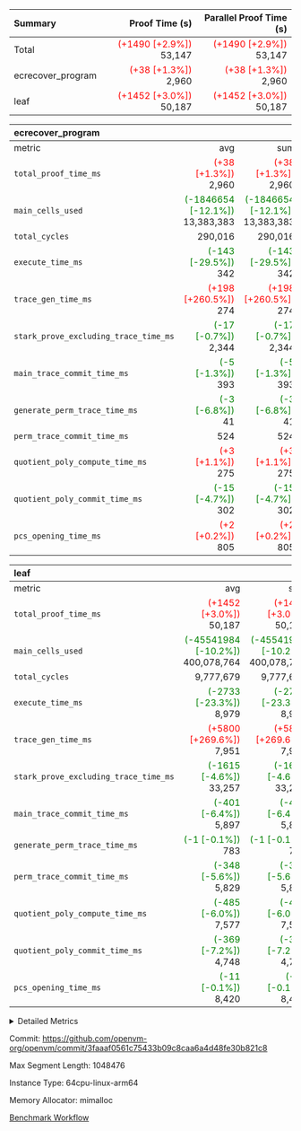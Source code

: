 | Summary | Proof Time (s) | Parallel Proof Time (s) |
|:---|---:|---:|
| Total | <span style='color: red'>(+1490 [+2.9%])</span> 53,147 | <span style='color: red'>(+1490 [+2.9%])</span> 53,147 |
| ecrecover_program | <span style='color: red'>(+38 [+1.3%])</span> 2,960 | <span style='color: red'>(+38 [+1.3%])</span> 2,960 |
| leaf | <span style='color: red'>(+1452 [+3.0%])</span> 50,187 | <span style='color: red'>(+1452 [+3.0%])</span> 50,187 |


| ecrecover_program |||||
|:---|---:|---:|---:|---:|
|metric|avg|sum|max|min|
| `total_proof_time_ms ` | <span style='color: red'>(+38 [+1.3%])</span> 2,960 | <span style='color: red'>(+38 [+1.3%])</span> 2,960 | <span style='color: red'>(+38 [+1.3%])</span> 2,960 | <span style='color: red'>(+38 [+1.3%])</span> 2,960 |
| `main_cells_used     ` | <span style='color: green'>(-1846654 [-12.1%])</span> 13,383,383 | <span style='color: green'>(-1846654 [-12.1%])</span> 13,383,383 | <span style='color: green'>(-1846654 [-12.1%])</span> 13,383,383 | <span style='color: green'>(-1846654 [-12.1%])</span> 13,383,383 |
| `total_cycles        ` |  290,016 |  290,016 |  290,016 |  290,016 |
| `execute_time_ms     ` | <span style='color: green'>(-143 [-29.5%])</span> 342 | <span style='color: green'>(-143 [-29.5%])</span> 342 | <span style='color: green'>(-143 [-29.5%])</span> 342 | <span style='color: green'>(-143 [-29.5%])</span> 342 |
| `trace_gen_time_ms   ` | <span style='color: red'>(+198 [+260.5%])</span> 274 | <span style='color: red'>(+198 [+260.5%])</span> 274 | <span style='color: red'>(+198 [+260.5%])</span> 274 | <span style='color: red'>(+198 [+260.5%])</span> 274 |
| `stark_prove_excluding_trace_time_ms` | <span style='color: green'>(-17 [-0.7%])</span> 2,344 | <span style='color: green'>(-17 [-0.7%])</span> 2,344 | <span style='color: green'>(-17 [-0.7%])</span> 2,344 | <span style='color: green'>(-17 [-0.7%])</span> 2,344 |
| `main_trace_commit_time_ms` | <span style='color: green'>(-5 [-1.3%])</span> 393 | <span style='color: green'>(-5 [-1.3%])</span> 393 | <span style='color: green'>(-5 [-1.3%])</span> 393 | <span style='color: green'>(-5 [-1.3%])</span> 393 |
| `generate_perm_trace_time_ms` | <span style='color: green'>(-3 [-6.8%])</span> 41 | <span style='color: green'>(-3 [-6.8%])</span> 41 | <span style='color: green'>(-3 [-6.8%])</span> 41 | <span style='color: green'>(-3 [-6.8%])</span> 41 |
| `perm_trace_commit_time_ms` |  524 |  524 |  524 |  524 |
| `quotient_poly_compute_time_ms` | <span style='color: red'>(+3 [+1.1%])</span> 275 | <span style='color: red'>(+3 [+1.1%])</span> 275 | <span style='color: red'>(+3 [+1.1%])</span> 275 | <span style='color: red'>(+3 [+1.1%])</span> 275 |
| `quotient_poly_commit_time_ms` | <span style='color: green'>(-15 [-4.7%])</span> 302 | <span style='color: green'>(-15 [-4.7%])</span> 302 | <span style='color: green'>(-15 [-4.7%])</span> 302 | <span style='color: green'>(-15 [-4.7%])</span> 302 |
| `pcs_opening_time_ms ` | <span style='color: red'>(+2 [+0.2%])</span> 805 | <span style='color: red'>(+2 [+0.2%])</span> 805 | <span style='color: red'>(+2 [+0.2%])</span> 805 | <span style='color: red'>(+2 [+0.2%])</span> 805 |

| leaf |||||
|:---|---:|---:|---:|---:|
|metric|avg|sum|max|min|
| `total_proof_time_ms ` | <span style='color: red'>(+1452 [+3.0%])</span> 50,187 | <span style='color: red'>(+1452 [+3.0%])</span> 50,187 | <span style='color: red'>(+1452 [+3.0%])</span> 50,187 | <span style='color: red'>(+1452 [+3.0%])</span> 50,187 |
| `main_cells_used     ` | <span style='color: green'>(-45541984 [-10.2%])</span> 400,078,764 | <span style='color: green'>(-45541984 [-10.2%])</span> 400,078,764 | <span style='color: green'>(-45541984 [-10.2%])</span> 400,078,764 | <span style='color: green'>(-45541984 [-10.2%])</span> 400,078,764 |
| `total_cycles        ` |  9,777,679 |  9,777,679 |  9,777,679 |  9,777,679 |
| `execute_time_ms     ` | <span style='color: green'>(-2733 [-23.3%])</span> 8,979 | <span style='color: green'>(-2733 [-23.3%])</span> 8,979 | <span style='color: green'>(-2733 [-23.3%])</span> 8,979 | <span style='color: green'>(-2733 [-23.3%])</span> 8,979 |
| `trace_gen_time_ms   ` | <span style='color: red'>(+5800 [+269.6%])</span> 7,951 | <span style='color: red'>(+5800 [+269.6%])</span> 7,951 | <span style='color: red'>(+5800 [+269.6%])</span> 7,951 | <span style='color: red'>(+5800 [+269.6%])</span> 7,951 |
| `stark_prove_excluding_trace_time_ms` | <span style='color: green'>(-1615 [-4.6%])</span> 33,257 | <span style='color: green'>(-1615 [-4.6%])</span> 33,257 | <span style='color: green'>(-1615 [-4.6%])</span> 33,257 | <span style='color: green'>(-1615 [-4.6%])</span> 33,257 |
| `main_trace_commit_time_ms` | <span style='color: green'>(-401 [-6.4%])</span> 5,897 | <span style='color: green'>(-401 [-6.4%])</span> 5,897 | <span style='color: green'>(-401 [-6.4%])</span> 5,897 | <span style='color: green'>(-401 [-6.4%])</span> 5,897 |
| `generate_perm_trace_time_ms` | <span style='color: green'>(-1 [-0.1%])</span> 783 | <span style='color: green'>(-1 [-0.1%])</span> 783 | <span style='color: green'>(-1 [-0.1%])</span> 783 | <span style='color: green'>(-1 [-0.1%])</span> 783 |
| `perm_trace_commit_time_ms` | <span style='color: green'>(-348 [-5.6%])</span> 5,829 | <span style='color: green'>(-348 [-5.6%])</span> 5,829 | <span style='color: green'>(-348 [-5.6%])</span> 5,829 | <span style='color: green'>(-348 [-5.6%])</span> 5,829 |
| `quotient_poly_compute_time_ms` | <span style='color: green'>(-485 [-6.0%])</span> 7,577 | <span style='color: green'>(-485 [-6.0%])</span> 7,577 | <span style='color: green'>(-485 [-6.0%])</span> 7,577 | <span style='color: green'>(-485 [-6.0%])</span> 7,577 |
| `quotient_poly_commit_time_ms` | <span style='color: green'>(-369 [-7.2%])</span> 4,748 | <span style='color: green'>(-369 [-7.2%])</span> 4,748 | <span style='color: green'>(-369 [-7.2%])</span> 4,748 | <span style='color: green'>(-369 [-7.2%])</span> 4,748 |
| `pcs_opening_time_ms ` | <span style='color: green'>(-11 [-0.1%])</span> 8,420 | <span style='color: green'>(-11 [-0.1%])</span> 8,420 | <span style='color: green'>(-11 [-0.1%])</span> 8,420 | <span style='color: green'>(-11 [-0.1%])</span> 8,420 |



<details>
<summary>Detailed Metrics</summary>

| group | num_segments | num_children | keygen_time_ms | fri.log_blowup | commit_exe_time_ms |
| --- | --- | --- | --- | --- | --- |
| ecrecover_program | 1 |  | 1,169 | 2 | 7 | 
| leaf |  | 1 |  | 2 |  | 

| group | air_name | quotient_deg | interactions | constraints |
| --- | --- | --- | --- | --- |
| ecrecover_program | AccessAdapterAir<16> | 2 | 5 | 14 | 
| ecrecover_program | AccessAdapterAir<2> | 2 | 5 | 14 | 
| ecrecover_program | AccessAdapterAir<32> | 2 | 5 | 14 | 
| ecrecover_program | AccessAdapterAir<4> | 2 | 5 | 14 | 
| ecrecover_program | AccessAdapterAir<64> | 2 | 5 | 14 | 
| ecrecover_program | AccessAdapterAir<8> | 2 | 5 | 14 | 
| ecrecover_program | BitwiseOperationLookupAir<8> | 2 | 2 | 4 | 
| ecrecover_program | KeccakVmAir | 2 | 321 | 4,571 | 
| ecrecover_program | MemoryMerkleAir<8> | 2 | 4 | 40 | 
| ecrecover_program | PersistentBoundaryAir<8> | 2 | 3 | 6 | 
| ecrecover_program | PhantomAir | 2 | 3 | 5 | 
| ecrecover_program | Poseidon2PeripheryAir<BabyBearParameters>, 1> | 2 | 1 | 286 | 
| ecrecover_program | ProgramAir | 1 | 1 | 4 | 
| ecrecover_program | RangeTupleCheckerAir<2> | 1 | 1 | 4 | 
| ecrecover_program | VariableRangeCheckerAir | 1 | 1 | 4 | 
| ecrecover_program | VmAirWrapper<Rv32BaseAluAdapterAir, BaseAluCoreAir<4, 8> | 2 | 19 | 43 | 
| ecrecover_program | VmAirWrapper<Rv32BaseAluAdapterAir, LessThanCoreAir<4, 8> | 2 | 17 | 39 | 
| ecrecover_program | VmAirWrapper<Rv32BaseAluAdapterAir, ShiftCoreAir<4, 8> | 2 | 23 | 90 | 
| ecrecover_program | VmAirWrapper<Rv32BranchAdapterAir, BranchEqualCoreAir<4> | 2 | 11 | 25 | 
| ecrecover_program | VmAirWrapper<Rv32BranchAdapterAir, BranchLessThanCoreAir<4, 8> | 2 | 13 | 41 | 
| ecrecover_program | VmAirWrapper<Rv32CondRdWriteAdapterAir, Rv32JalLuiCoreAir> | 2 | 10 | 22 | 
| ecrecover_program | VmAirWrapper<Rv32HintStoreAdapterAir, Rv32HintStoreCoreAir> | 2 | 15 | 17 | 
| ecrecover_program | VmAirWrapper<Rv32IsEqualModAdapterAir<2, 1, 32, 32>, ModularIsEqualCoreAir<32, 4, 8> | 2 | 25 | 223 | 
| ecrecover_program | VmAirWrapper<Rv32JalrAdapterAir, Rv32JalrCoreAir> | 2 | 16 | 20 | 
| ecrecover_program | VmAirWrapper<Rv32LoadStoreAdapterAir, LoadSignExtendCoreAir<4, 8> | 2 | 18 | 33 | 
| ecrecover_program | VmAirWrapper<Rv32LoadStoreAdapterAir, LoadStoreCoreAir<4> | 2 | 17 | 38 | 
| ecrecover_program | VmAirWrapper<Rv32MultAdapterAir, DivRemCoreAir<4, 8> | 2 | 25 | 88 | 
| ecrecover_program | VmAirWrapper<Rv32MultAdapterAir, MulHCoreAir<4, 8> | 2 | 24 | 38 | 
| ecrecover_program | VmAirWrapper<Rv32MultAdapterAir, MultiplicationCoreAir<4, 8> | 2 | 19 | 26 | 
| ecrecover_program | VmAirWrapper<Rv32RdWriteAdapterAir, Rv32AuipcCoreAir> | 2 | 11 | 15 | 
| ecrecover_program | VmAirWrapper<Rv32VecHeapAdapterAir<1, 2, 2, 32, 32>, FieldExpressionCoreAir> | 2 | 411 | 449 | 
| ecrecover_program | VmAirWrapper<Rv32VecHeapAdapterAir<2, 1, 1, 32, 32>, ModularAddSubCoreAir> | 2 | 94 | 126 | 
| ecrecover_program | VmAirWrapper<Rv32VecHeapAdapterAir<2, 1, 1, 32, 32>, ModularMulDivCoreAir> | 2 | 156 | 188 | 
| ecrecover_program | VmAirWrapper<Rv32VecHeapAdapterAir<2, 2, 2, 32, 32>, FieldExpressionCoreAir> | 2 | 422 | 456 | 
| ecrecover_program | VmConnectorAir | 2 | 3 | 9 | 
| leaf | AccessAdapterAir<2> | 4 | 5 | 12 | 
| leaf | AccessAdapterAir<4> | 4 | 5 | 12 | 
| leaf | AccessAdapterAir<8> | 4 | 5 | 12 | 
| leaf | FriReducedOpeningAir | 4 | 35 | 59 | 
| leaf | NativePoseidon2Air<BabyBearParameters>, 1> | 4 | 31 | 302 | 
| leaf | PhantomAir | 4 | 3 | 4 | 
| leaf | ProgramAir | 1 | 1 | 4 | 
| leaf | VariableRangeCheckerAir | 1 | 1 | 4 | 
| leaf | VmAirWrapper<BranchNativeAdapterAir, BranchEqualCoreAir<1> | 2 | 11 | 23 | 
| leaf | VmAirWrapper<JalNativeAdapterAir, JalCoreAir> | 4 | 7 | 6 | 
| leaf | VmAirWrapper<NativeAdapterAir<2, 0>, PublicValuesCoreAir> | 4 | 11 | 23 | 
| leaf | VmAirWrapper<NativeAdapterAir<2, 1>, FieldArithmeticCoreAir> | 4 | 15 | 23 | 
| leaf | VmAirWrapper<NativeLoadStoreAdapterAir<1>, NativeLoadStoreCoreAir<1> | 4 | 19 | 31 | 
| leaf | VmAirWrapper<NativeVectorizedAdapterAir<4>, FieldExtensionCoreAir> | 4 | 15 | 23 | 
| leaf | VmConnectorAir | 4 | 3 | 8 | 
| leaf | VolatileBoundaryAir | 4 | 4 | 16 | 

| group | air_name | idx | rows | prep_cols | perm_cols | main_cols | cells |
| --- | --- | --- | --- | --- | --- | --- | --- |
| leaf | AccessAdapterAir<2> | 0 | 2,097,152 |  | 16 | 11 | 56,623,104 | 
| leaf | AccessAdapterAir<4> | 0 | 1,048,576 |  | 16 | 13 | 30,408,704 | 
| leaf | AccessAdapterAir<8> | 0 | 262,144 |  | 16 | 17 | 8,650,752 | 
| leaf | FriReducedOpeningAir | 0 | 1,048,576 |  | 76 | 64 | 146,800,640 | 
| leaf | NativePoseidon2Air<BabyBearParameters>, 1> | 0 | 131,072 |  | 36 | 348 | 50,331,648 | 
| leaf | PhantomAir | 0 | 32,768 |  | 8 | 6 | 458,752 | 
| leaf | ProgramAir | 0 | 1,048,576 |  | 8 | 10 | 18,874,368 | 
| leaf | VariableRangeCheckerAir | 0 | 262,144 | 2 | 8 | 1 | 2,359,296 | 
| leaf | VmAirWrapper<BranchNativeAdapterAir, BranchEqualCoreAir<1> | 0 | 4,194,304 |  | 28 | 23 | 213,909,504 | 
| leaf | VmAirWrapper<JalNativeAdapterAir, JalCoreAir> | 0 | 131,072 |  | 12 | 10 | 2,883,584 | 
| leaf | VmAirWrapper<NativeAdapterAir<2, 0>, PublicValuesCoreAir> | 0 | 64 |  | 16 | 23 | 2,496 | 
| leaf | VmAirWrapper<NativeAdapterAir<2, 1>, FieldArithmeticCoreAir> | 0 | 4,194,304 |  | 20 | 30 | 209,715,200 | 
| leaf | VmAirWrapper<NativeLoadStoreAdapterAir<1>, NativeLoadStoreCoreAir<1> | 0 | 4,194,304 |  | 24 | 41 | 272,629,760 | 
| leaf | VmAirWrapper<NativeVectorizedAdapterAir<4>, FieldExtensionCoreAir> | 0 | 262,144 |  | 20 | 40 | 15,728,640 | 
| leaf | VmConnectorAir | 0 | 2 | 1 | 8 | 4 | 24 | 
| leaf | VolatileBoundaryAir | 0 | 2,097,152 |  | 8 | 11 | 39,845,888 | 

| group | air_name | segment | rows | prep_cols | perm_cols | main_cols | cells |
| --- | --- | --- | --- | --- | --- | --- | --- |
| ecrecover_program | AccessAdapterAir<16> | 0 | 16,384 |  | 24 | 25 | 802,816 | 
| ecrecover_program | AccessAdapterAir<2> | 0 | 256 |  | 24 | 11 | 8,960 | 
| ecrecover_program | AccessAdapterAir<32> | 0 | 8,192 |  | 24 | 41 | 532,480 | 
| ecrecover_program | AccessAdapterAir<4> | 0 | 128 |  | 24 | 13 | 4,736 | 
| ecrecover_program | AccessAdapterAir<8> | 0 | 32,768 |  | 24 | 17 | 1,343,488 | 
| ecrecover_program | BitwiseOperationLookupAir<8> | 0 | 65,536 | 3 | 8 | 2 | 655,360 | 
| ecrecover_program | KeccakVmAir | 0 | 128 |  | 1,288 | 3,164 | 569,856 | 
| ecrecover_program | MemoryMerkleAir<8> | 0 | 4,096 |  | 20 | 32 | 212,992 | 
| ecrecover_program | PersistentBoundaryAir<8> | 0 | 4,096 |  | 12 | 20 | 131,072 | 
| ecrecover_program | PhantomAir | 0 | 64 |  | 12 | 6 | 1,152 | 
| ecrecover_program | Poseidon2PeripheryAir<BabyBearParameters>, 1> | 0 | 4,096 |  | 8 | 300 | 1,261,568 | 
| ecrecover_program | ProgramAir | 0 | 16,384 |  | 8 | 10 | 294,912 | 
| ecrecover_program | RangeTupleCheckerAir<2> | 0 | 524,288 | 2 | 8 | 1 | 4,718,592 | 
| ecrecover_program | VariableRangeCheckerAir | 0 | 262,144 | 2 | 8 | 1 | 2,359,296 | 
| ecrecover_program | VmAirWrapper<Rv32BaseAluAdapterAir, BaseAluCoreAir<4, 8> | 0 | 131,072 |  | 80 | 36 | 15,204,352 | 
| ecrecover_program | VmAirWrapper<Rv32BaseAluAdapterAir, LessThanCoreAir<4, 8> | 0 | 2,048 |  | 40 | 37 | 157,696 | 
| ecrecover_program | VmAirWrapper<Rv32BaseAluAdapterAir, ShiftCoreAir<4, 8> | 0 | 16,384 |  | 52 | 53 | 1,720,320 | 
| ecrecover_program | VmAirWrapper<Rv32BranchAdapterAir, BranchEqualCoreAir<4> | 0 | 16,384 |  | 48 | 26 | 1,212,416 | 
| ecrecover_program | VmAirWrapper<Rv32BranchAdapterAir, BranchLessThanCoreAir<4, 8> | 0 | 32,768 |  | 56 | 32 | 2,883,584 | 
| ecrecover_program | VmAirWrapper<Rv32CondRdWriteAdapterAir, Rv32JalLuiCoreAir> | 0 | 4,096 |  | 44 | 18 | 253,952 | 
| ecrecover_program | VmAirWrapper<Rv32HintStoreAdapterAir, Rv32HintStoreCoreAir> | 0 | 256 |  | 36 | 26 | 15,872 | 
| ecrecover_program | VmAirWrapper<Rv32IsEqualModAdapterAir<2, 1, 32, 32>, ModularIsEqualCoreAir<32, 4, 8> | 0 | 4,096 |  | 56 | 166 | 909,312 | 
| ecrecover_program | VmAirWrapper<Rv32JalrAdapterAir, Rv32JalrCoreAir> | 0 | 8,192 |  | 36 | 28 | 524,288 | 
| ecrecover_program | VmAirWrapper<Rv32LoadStoreAdapterAir, LoadSignExtendCoreAir<4, 8> | 0 | 4,096 |  | 76 | 35 | 454,656 | 
| ecrecover_program | VmAirWrapper<Rv32LoadStoreAdapterAir, LoadStoreCoreAir<4> | 0 | 131,072 |  | 72 | 40 | 14,680,064 | 
| ecrecover_program | VmAirWrapper<Rv32MultAdapterAir, DivRemCoreAir<4, 8> | 0 | 8 |  | 104 | 57 | 1,288 | 
| ecrecover_program | VmAirWrapper<Rv32MultAdapterAir, MulHCoreAir<4, 8> | 0 | 8 |  | 100 | 39 | 1,112 | 
| ecrecover_program | VmAirWrapper<Rv32MultAdapterAir, MultiplicationCoreAir<4, 8> | 0 | 4,096 |  | 80 | 31 | 454,656 | 
| ecrecover_program | VmAirWrapper<Rv32RdWriteAdapterAir, Rv32AuipcCoreAir> | 0 | 4,096 |  | 28 | 21 | 200,704 | 
| ecrecover_program | VmAirWrapper<Rv32VecHeapAdapterAir<1, 2, 2, 32, 32>, FieldExpressionCoreAir> | 0 | 2,048 |  | 828 | 543 | 2,807,808 | 
| ecrecover_program | VmAirWrapper<Rv32VecHeapAdapterAir<2, 1, 1, 32, 32>, ModularAddSubCoreAir> | 0 | 8 |  | 192 | 199 | 3,128 | 
| ecrecover_program | VmAirWrapper<Rv32VecHeapAdapterAir<2, 1, 1, 32, 32>, ModularMulDivCoreAir> | 0 | 16 |  | 316 | 261 | 9,232 | 
| ecrecover_program | VmAirWrapper<Rv32VecHeapAdapterAir<2, 2, 2, 32, 32>, FieldExpressionCoreAir> | 0 | 1,024 |  | 848 | 619 | 1,502,208 | 
| ecrecover_program | VmConnectorAir | 0 | 2 | 1 | 12 | 4 | 32 | 

| group | idx | trace_gen_time_ms | total_proof_time_ms | total_cycles | total_cells | stark_prove_excluding_trace_time_ms | quotient_poly_compute_time_ms | quotient_poly_commit_time_ms | perm_trace_commit_time_ms | pcs_opening_time_ms | main_trace_commit_time_ms | main_cells_used | generate_perm_trace_time_ms | execute_time_ms |
| --- | --- | --- | --- | --- | --- | --- | --- | --- | --- | --- | --- | --- | --- | --- |
| leaf | 0 | 7,951 | 50,187 | 9,777,679 | 1,069,222,360 | 33,257 | 7,577 | 4,748 | 5,829 | 8,420 | 5,897 | 400,078,764 | 783 | 8,979 | 

| group | segment | trace_gen_time_ms | total_proof_time_ms | total_cycles | total_cells | stark_prove_excluding_trace_time_ms | quotient_poly_compute_time_ms | quotient_poly_commit_time_ms | perm_trace_commit_time_ms | pcs_opening_time_ms | main_trace_commit_time_ms | main_cells_used | generate_perm_trace_time_ms | execute_time_ms |
| --- | --- | --- | --- | --- | --- | --- | --- | --- | --- | --- | --- | --- | --- | --- |
| ecrecover_program | 0 | 274 | 2,960 | 290,016 | 55,907,135 | 2,344 | 275 | 302 | 524 | 805 | 393 | 13,383,383 | 41 | 342 | 

</details>


Commit: https://github.com/openvm-org/openvm/commit/3faaaf0561c75433b09c8caa6a4d48fe30b821c8

Max Segment Length: 1048476

Instance Type: 64cpu-linux-arm64

Memory Allocator: mimalloc

[Benchmark Workflow](https://github.com/openvm-org/openvm/actions/runs/12605411083)
